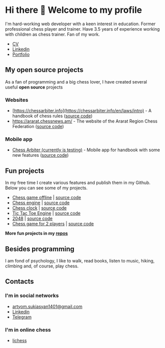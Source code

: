 # Hi there 👋 Welcome to my profile

I'm hard-working web developer with a keen interest in education. Former professional chess player and trainer. Have 3.5 years of experience working with children as chess trainer. Fan of my work.

- [CV](https://devchessplayer.com/files/Artyom_Sukiasyan_JS_Engineer_CV.pdf)
- [Linkedin](https://am.linkedin.com/in/artyomsukiasyan)
- [Portfolio](https://devchessplayer.com/)

## My open source projects 

As a fan of programming and a big chess lover, I have created several useful **open source** projects

### Websites
- [https://chessarbiter.info](https://chessarbiter.info/en/laws/intro) - A handbook of chess rules ([source code](https://github.com/Chess-Arbiter/handbook))
- https://ararat.chessnews.am/ - The website of the Ararat Region Chess Federation ([source code](https://github.com/Ararat-chess-federation/website))

### Mobile app

- [Chess Arbiter (currently is testing)](https://play.google.com/store/apps/details?id=com.chess_arbiter.chessarbitermobile) - Mobile app for handbook with some new features ([source code](https://github.com/Chess-Arbiter/handbook))

## Fun projects

In my free time I create various features and publish them in my Github. Below you can see some of my projects.

- [Chess game offline](https://react-ts-chess-henna.vercel.app/) | [source code](https://github.com/ArtyomSukiasyan/react-ts-chess)
- [Chess engine](https://chess-engine-green.vercel.app) | [source code](https://github.com/ArtyomSukiasyan/Chess-engine)
- [Chess clock](https://chess-clock-amber.vercel.app/) | [source code](https://github.com/ArtyomSukiasyan/Chess-clock)
- [Tic Tac Toe Engine](https://tic-tac-toe-engine.vercel.app/) | [source code](https://github.com/ArtyomSukiasyan/TicTacToe-Engine)
- [2048](https://2048-peach.vercel.app/) | [source code](https://github.com/ArtyomSukiasyan/2048)
- [Chess game for 2 players](https://minesweeper-rouge-six.vercel.app/) | [source code](https://github.com/ArtyomSukiasyan/minesweeper)

**More fun projects in my [repos](https://github.com/ArtyomSukiasyan?tab=repositories)**

## Besides programming

I am fond of psychology, I like to walk, read books, listen to music, hiking, climbing and, of course, play chess.

## Contacts

### I'm in social networks
- [artyom.sukiasyan1401@gmail.com](mailto:artyom.sukiasyan1401@gmail.com)
- [Linkedin](https://am.linkedin.com/in/artyomsukiasyan)
- [Telegram](https://t.me/artyom1401)

### I'm in online chess

- [lichess](https://lichess.org/@/artiom1401)